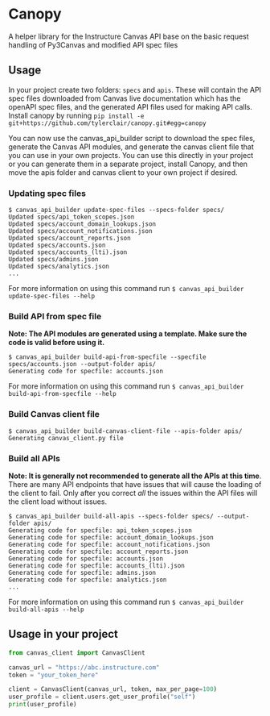 # Canopy


A helper library for the Instructure Canvas API base on the basic request handling of Py3Canvas and modified API spec files

## Usage

In your project create two folders: `specs` and `apis`. These will contain the API spec files downloaded from Canvas live documentation which has the openAPI spec files, and the generated API files used for making API calls. Install canopy by running `pip install -e git+https://github.com/tylerclair/canopy.git#egg=canopy`

You can now use the canvas_api_builder script to download the spec files, generate the Canvas API modules, and generate the canvas client file that you can use in your own projects. You can use this directly in your project or you can generate them in a separate project, install Canopy, and then move the apis folder and canvas client to your own project if desired.

### Updating spec files

```
$ canvas_api_builder update-spec-files --specs-folder specs/
Updated specs/api_token_scopes.json
Updated specs/account_domain_lookups.json
Updated specs/account_notifications.json
Updated specs/account_reports.json
Updated specs/accounts.json
Updated specs/accounts_(lti).json
Updated specs/admins.json
Updated specs/analytics.json
...
```
For more information on using this command  run `$ canvas_api_builder update-spec-files --help`

### Build API from spec file
**Note: The API modules are generated using a template. Make sure the code is valid before using it.**

```
$ canvas_api_builder build-api-from-specfile --specfile specs/accounts.json --output-folder apis/
Generating code for specfile: accounts.json
```
For more information on using this command  run `$ canvas_api_builder build-api-from-specfile --help`

### Build Canvas client file
```
$ canvas_api_builder build-canvas-client-file --apis-folder apis/
Generating canvas_client.py file
```

### Build all APIs
**Note: It is generally not recommended to generate all the APIs at this time**. There are many API endpoints that have issues that will cause the loading of the client to fail. Only after you correct *all* the issues within the API files will the client load without issues.

```
$ canvas_api_builder build-all-apis --specs-folder specs/ --output-folder apis/
Generating code for specfile: api_token_scopes.json
Generating code for specfile: account_domain_lookups.json
Generating code for specfile: account_notifications.json
Generating code for specfile: account_reports.json
Generating code for specfile: accounts.json
Generating code for specfile: accounts_(lti).json
Generating code for specfile: admins.json
Generating code for specfile: analytics.json
...
```
For more information on using this command  run `$ canvas_api_builder build-all-apis --help`

## Usage in your project

```python
from canvas_client import CanvasClient

canvas_url = "https://abc.instructure.com"
token = "your_token_here"

client = CanvasClient(canvas_url, token, max_per_page=100)
user_profile = client.users.get_user_profile("self")
print(user_profile)
```